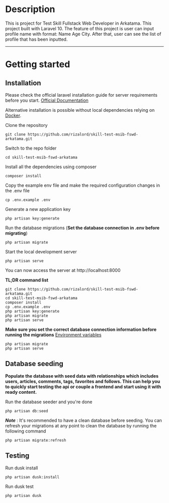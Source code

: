 # Description

This is project for Test Skill Fullstack Web Developer in Arkatama. This project built with Laravel 10. The feature of this project is user can input profile name with format: Name Age City. After that, user can see the list of profile that has been inputted.

----------

# Getting started

## Installation

Please check the official laravel installation guide for server requirements before you start. [Official Documentation](https://laravel.com/docs/5.4/installation#installation)

Alternative installation is possible without local dependencies relying on [Docker](#docker). 

Clone the repository

    git clone https://github.com/rizalord/skill-test-msib-fswd-arkatama.git

Switch to the repo folder

    cd skill-test-msib-fswd-arkatama

Install all the dependencies using composer

    composer install

Copy the example env file and make the required configuration changes in the .env file

    cp .env.example .env

Generate a new application key

    php artisan key:generate

Run the database migrations (**Set the database connection in .env before migrating**)

    php artisan migrate

Start the local development server

    php artisan serve

You can now access the server at http://localhost:8000

**TL;DR command list**

    git clone https://github.com/rizalord/skill-test-msib-fswd-arkatama.git
    cd skill-test-msib-fswd-arkatama
    composer install
    cp .env.example .env
    php artisan key:generate
    php artisan migrate
    php artisan serve
    
**Make sure you set the correct database connection information before running the migrations** [Environment variables](#environment-variables)

    php artisan migrate
    php artisan serve

## Database seeding

**Populate the database with seed data with relationships which includes users, articles, comments, tags, favorites and follows. This can help you to quickly start testing the api or couple a frontend and start using it with ready content.**

Run the database seeder and you're done

    php artisan db:seed

***Note*** : It's recommended to have a clean database before seeding. You can refresh your migrations at any point to clean the database by running the following command

    php artisan migrate:refresh

## Testing

Run dusk install

    php artisan dusk:install

Run dusk test
    
    php artisan dusk


